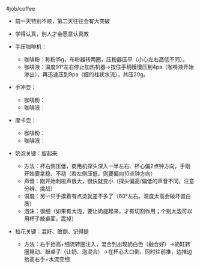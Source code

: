 #job/coffee 

- 前一天特别不顺，第二天往往会有大突破
- 学得认真，别人才会愿意认真教

- 手压咖啡机：
	- 咖啡粉：称粉15g，布粉器转两圈，压粉器压平（小心左右高低不同）。
	- 咖啡液：温度91°左右停止加热机器→按住手柄慢慢压到4pa（咖啡液开始渗出），再迅速压到9pa（细的柱状水流），共压20g。
- 手冲壶：
	- 咖啡粉：
	- 咖啡液：
- 摩卡壶：
	- 咖啡粉：
	- 咖啡液：

- 奶泡关键：旋起来
	- 方法：杯右侧压低，商用机探头深入一半左右、杯心偏2点钟方向，手刚开始要拿稳、不动（若左侧压低，则要偏向10点钟方向）
	- 声音：刚开始刺啦声很大，很快就变小（探头偏高/偏低的声音不同，注意分辨、挑战）
	- 温度：另一只手摸着有点烫就差不多了（60°左右。温度太高会破坏蛋白质）
	- 泡沫：很细（如果有大泡，要让奶旋起来，才有切割作用；个别大泡可以用杯子敲桌面，震掉）
- 拉花关键：混好、敢倒、记得提
	- 方法：右手抬高+细流转圈注入，混合到出现奶白色（融合好）→奶缸转圈晃动、敲桌子（让奶、泡混合）→在杯心大口倒、同时往前推，边推边抬高右手+水流变细